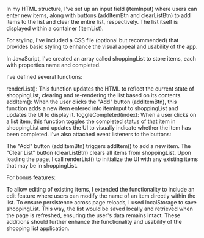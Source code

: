 In my HTML structure, I've set up an input field (itemInput) where users can enter new items, along with buttons (addItemBtn and clearListBtn) to add items to the list and clear the entire list, respectively. The list itself is displayed within a container (itemList).

For styling, I've included a CSS file (optional but recommended) that provides basic styling to enhance the visual appeal and usability of the app.

In JavaScript, I've created an array called shoppingList to store items, each with properties name and completed.

I've defined several functions:

renderList(): This function updates the HTML to reflect the current state of shoppingList, clearing and re-rendering the list based on its contents.
addItem(): When the user clicks the "Add" button (addItemBtn), this function adds a new item entered into itemInput to shoppingList and updates the UI to display it.
toggleCompleted(index): When a user clicks on a list item, this function toggles the completed status of that item in shoppingList and updates the UI to visually indicate whether the item has been completed.
I've also attached event listeners to the buttons:

The "Add" button (addItemBtn) triggers addItem() to add a new item.
The "Clear List" button (clearListBtn) clears all items from shoppingList.
Upon loading the page, I call renderList() to initialize the UI with any existing items that may be in shoppingList.

For bonus features:

To allow editing of existing items, I extended the functionality to include an edit feature where users can modify the name of an item directly within the list.
To ensure persistence across page reloads, I used localStorage to save shoppingList. This way, the list would be saved locally and retrieved when the page is refreshed, ensuring the user's data remains intact.
These additions should further enhance the functionality and usability of the shopping list application.